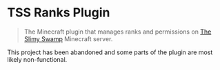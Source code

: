 # TSS Ranks Plugin

> The Minecraft plugin that manages ranks and permissions on [The Slimy Swamp](https://github.com/TheSlimySwamp/) Minecraft server.

This project has been abandoned and some parts of the plugin are most likely non-functional.
